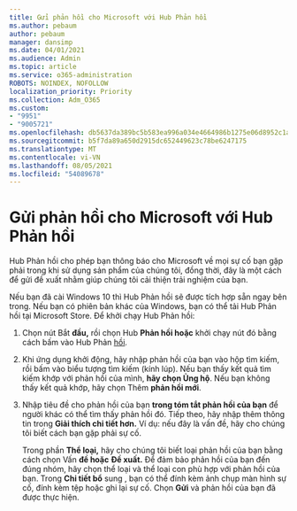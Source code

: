 ```yaml
---
title: Gửi phản hồi cho Microsoft với Hub Phản hồi
ms.author: pebaum
author: pebaum
manager: dansimp
ms.date: 04/01/2021
ms.audience: Admin
ms.topic: article
ms.service: o365-administration
ROBOTS: NOINDEX, NOFOLLOW
localization_priority: Priority
ms.collection: Adm_O365
ms.custom:
- "9951"
- "9005721"
ms.openlocfilehash: db5637da389bc5b583ea996a034e4664986b1275e06d8952c1a64d6f8aa302d8
ms.sourcegitcommit: b5f7da89a650d2915dc652449623c78be6247175
ms.translationtype: MT
ms.contentlocale: vi-VN
ms.lasthandoff: 08/05/2021
ms.locfileid: "54089678"
---
```

# <a name="send-feedback-to-microsoft-with-feedback-hub"></a>Gửi phản hồi cho Microsoft với Hub Phản hồi

Hub Phản hồi cho phép bạn thông báo cho Microsoft về mọi sự cố bạn gặp phải trong khi sử dụng sản phẩm của chúng tôi, đồng thời, đây là một cách để gửi đề xuất nhằm giúp chúng tôi cải thiện trải nghiệm của bạn.

Nếu bạn đã cài Windows 10 thì Hub Phản hồi sẽ được tích hợp sẵn ngay bên trong. Nếu bạn có phiên bản khác của Windows, bạn có thể tải Hub Phản hồi tại Microsoft Store. Để khởi chạy Hub Phản hồi: 

1. Chọn nút Bắt **đầu,** rồi chọn Hub **Phản hồi hoặc** khởi chạy nút đó bằng cách bấm vào Hub Phản [hồi](feedback-hub://).

1. Khi ứng dụng khởi động, hãy nhập phản hồi của bạn vào hộp tìm kiếm, rồi bấm vào biểu tượng tìm kiếm (kính lúp). Nếu bạn thấy kết quả tìm kiếm khớp với phản hồi của mình, **hãy chọn Ủng hộ**. Nếu bạn không thấy kết quả khớp, hãy chọn Thêm **phản hồi mới**.

1. Nhập tiêu đề cho phản hồi của bạn **trong tóm tắt phản hồi của bạn** để người khác có thể tìm thấy phản hồi đó. Tiếp theo, hãy nhập thêm thông tin trong **Giải thích chi tiết hơn.** Ví dụ: nếu đây là vấn đề, hãy cho chúng tôi biết cách bạn gặp phải sự cố.

    Trong phần **Thể loại,** hãy cho chúng tôi biết loại phản hồi của bạn bằng cách chọn Vấn **đề hoặc** **Đề xuất.** Để đảm bảo phản hồi của bạn đến đúng nhóm, hãy chọn thể loại và thể loại con phù hợp với phản hồi của bạn. Trong **Chi tiết bổ** sung , bạn có thể đính kèm ảnh chụp màn hình sự cố, đính kèm tệp hoặc ghi lại sự cố. Chọn **Gửi** và phản hồi của bạn đã được thực hiện.


